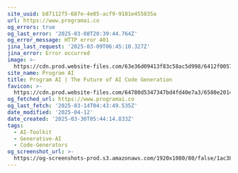```yaml
---
site_uuid: b87112f5-687e-4e05-acf9-9181e455835a
url: https://www.programai.co
og_errors: true
og_last_error: '2025-03-08T20:39:44.764Z'
og_error_message: HTTP error 401
jina_last_request: '2025-03-09T06:45:10.327Z'
jina_error: Error occurred
image: >-
  https://cdn.prod.website-files.com/63e36d09413f83c58ac5d998/6412f00572c3c34d3914aa5d_OpenGraph.jpg
site_name: Program AI
title: Program AI | The Future of AI Code Generation
favicon: >-
  https://cdn.prod.website-files.com/64780d5347347bd4fd40e7a3/6580e2014a31f78cb2882440_32.png
og_fetched_url: https://www.programai.co
og_last_fetch: '2025-03-14T04:43:49.535Z'
date_modified: '2025-04-12'
date_created: '2025-03-30T05:44:14.833Z'
tags:
  - AI-Toolkit
  - Generative-AI
  - Code-Generators
og_screenshot_url: >-
  https://og-screenshots-prod.s3.amazonaws.com/1920x1080/80/false/1ac38b1620be7b5753b31ad8dd6f0319e982672abe1154d06346eb9298b534b8.jpeg
---
```





























